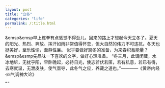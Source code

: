 ```yaml
---
layout: post
title: "立冬"
categories: "life"
permalink: /:title.html
---
```


&emsp&emsp早上练拳有点感觉不得劲儿，回来的路上才想起今天立冬了。夏天的阳光、热烈、奔放、挥汗如雨非常值得怀恋，但大自然的伟力不可违抗，冬天也挺美好，至乐性愉，至静性廉。
似乎要做好窝冬的准备，为来春积蓄能量？
&emsp&esmp先品味一下喜欢的文字，做好心理准备。
	“冬三月，此谓闭藏，水冰地坼，无扰乎阳，早卧晚起，必待日光，使志若伏若匿，若有私意，若已有得，去寒就温，无泄皮肤，使气亟夺，此冬气之应，养藏之道也。”————《黄帝内经·四气调神大论》

	“”